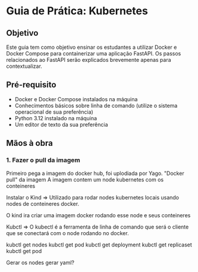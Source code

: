 # Guia de Prática: Kubernetes

## Objetivo
Este guia tem como objetivo ensinar os estudantes a utilizar Docker e Docker Compose para containerizar uma aplicação FastAPI. Os passos relacionados ao FastAPI serão explicados brevemente apenas para contextualizar.

## Pré-requisito
- Docker e Docker Compose instalados na máquina
- Conhecimentos básicos sobre linha de comando (utilize o sistema operacional de sua preferência)
- Python 3.12 instalado na máquina
- Um editor de texto da sua preferência

## Mãos à obra

### 1. Fazer o pull da imagem 
Primeiro pega a imagem do docker hub, foi uplodiada por Yago.
"Docker pull" da imagem
A imagem contem um node kubernetes com os conteineres


Instalar o Kind => Utilizado para rodar nodes kubernetes locais usando nodes de conteineres docker.

O kind ira criar uma imagem docker rodando esse node e seus conteineres

Kubctl => O kubectl é a ferramenta de linha de comando que será o cliente que se conectará com o node rodando no docker.

kubctl get nodes
kubctl get pod
kubctl get deployment
kubctl get replicaset
kubctl get pod

Gerar os nodes
gerar yaml?
